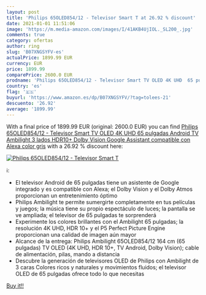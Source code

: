 ```yaml
---
layout: post
title: 'Philips 65OLED854/12 - Televisor Smart T at 26.92 % discount'
date: 2021-01-01 11:51:06
image: 'https://m.media-amazon.com/images/I/41AKB4UjIOL._SL200_.jpg'
comments: true
category: ofertas
author: ring
slug: 'B07XNGSYFV-es'
actualPrice: 1899.99 EUR
currency: EUR
price: 1899.99
comparePrice: 2600.0 EUR
prodname: 'Philips 65OLED854/12 - Televisor Smart TV OLED 4K UHD  65 pulgadas  Android TV  Ambilight 3 lados  HDR10+  Dolby Vision  Google Assistant  compatible con Alexa  color gris'
country: 'es'
flag: '🇪🇸'
buyurl: 'https://www.amazon.es/dp/B07XNGSYFV/?tag=tolees-21'
descuento: '26.92'
average: '1899.99'
---
```


With a final price of 1899.99 EUR (original: 2600.0 EUR) you can find [Philips 65OLED854/12 - Televisor Smart TV OLED 4K UHD  65 pulgadas  Android TV  Ambilight 3 lados  HDR10+  Dolby Vision  Google Assistant  compatible con Alexa  color gris](https://www.amazon.es/dp/B07XNGSYFV/?tag=tolees-21) with a  26.92 % discount here:

[![Philips 65OLED854/12 - Televisor Smart T](https://m.media-amazon.com/images/I/41AKB4UjIOL._SL200_.jpg)](https://www.amazon.es/dp/B07XNGSYFV/?tag=tolees-21)

ℹ️:

- El televisor Android de 65 pulgadas tiene un asistente de Google integrado y es compatible con Alexa; el Dolby Vision y el Dolby Atmos proporcionan un entretenimiento óptimo
- Philips Ambilight te permite sumergirte completamente en tus películas y juegos; la música tiene su propio espectáculo de luces; la pantalla se ve ampliada; el televisor de 65 pulgadas te sorprenderá
- Experimente los colores brillantes con el Ambilight 65 pulgadas; la resolución 4K UHD, HDR 10+ y el P5 Perfect Picture Engine proporcionan una calidad de imagen aún mayor
- Alcance de la entrega: Philips Ambilight 65OLED854/12 164 cm (65 pulgadas) TV OLED (4K UHD, HDR 10+, TV Android, Dolby Vision); cable de alimentación, pilas, mando a distancia
- Descubre la generación de televisores OLED de Philips con Ambilight de 3 caras Colores ricos y naturales y movimientos fluidos; el televisor OLED de 65 pulgadas ofrece todo lo que necesitas

[Buy it!!](https://www.amazon.es/dp/B07XNGSYFV/?tag=tolees-21)
